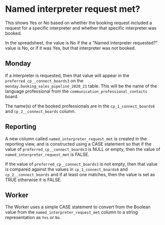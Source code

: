 # Named interpreter request met?

This shows Yes or No based on whether the booking
request included a request for a specific 
interpreter and whether that specific interpreter
was booked. 

In the spreadsheet, the value is No if the 
a "Named interpreter requested?" value is No, 
or if it was Yes, but that interpreter was not booked. 

## Monday

If a interpreter is requested, then that value
will appear in the `preferred_cp__connect_boards3`
on the `monday.booking_sales_pipeline_2020_21` table.
This will be the name of the language professional
from the `communication_professional_contacts` 
board.

The name(s) of the booked professionals are in the 
`cp_1_connect_boards6` and `cp_2__connect_boards`
column.

## Reporting

A new column called `named_interpreter_request_met`
is created in the reporting view, and is constructed
using a CASE statement so that if the value of
`preferred_cp__connect_boards3` is NULL or empty, 
then the value of `named_interpreter_request_met` is
FALSE. 

If the value of `preferred_cp__connect_boards3` is 
not empty, then that value is compared against the 
values in `cp_1_connect_boards6` and `cp_2__connect_boards`
and if at least one matches, then the value is set as
TRUE otherwise it is FALSE.

## Worker

The Worker uses a simple CASE statement to convert
from the Boolean value from the `named_interpreter_request_met`
column to a string representation as `Yes` or `No`.